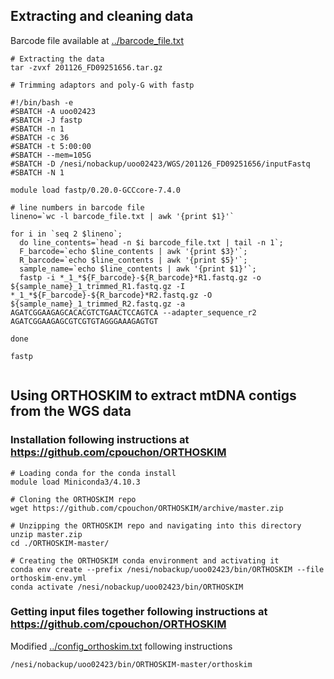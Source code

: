 ## Extracting and cleaning data
Barcode file available at [../barcode_file.txt](barcode_file.txt)
```
# Extracting the data
tar -zvxf 201126_FD09251656.tar.gz

# Trimming adaptors and poly-G with fastp

#!/bin/bash -e 
#SBATCH -A uoo02423
#SBATCH -J fastp
#SBATCH -n 1
#SBATCH -c 36 
#SBATCH -t 5:00:00
#SBATCH --mem=105G
#SBATCH -D /nesi/nobackup/uoo02423/WGS/201126_FD09251656/inputFastq
#SBATCH -N 1

module load fastp/0.20.0-GCCcore-7.4.0

# line numbers in barcode file
lineno=`wc -l barcode_file.txt | awk '{print $1}'`

for i in `seq 2 $lineno`;
  do line_contents=`head -n $i barcode_file.txt | tail -n 1`;
  F_barcode=`echo $line_contents | awk '{print $3}'`;
  R_barcode=`echo $line_contents | awk '{print $5}'`;
  sample_name=`echo $line_contents | awk '{print $1}'`;
  fastp -i *_1_*${F_barcode}-${R_barcode}*R1.fastq.gz -o ${sample_name}_1_trimmed_R1.fastq.gz -I *_1_*${F_barcode}-${R_barcode}*R2.fastq.gz -O ${sample_name}_1_trimmed_R2.fastq.gz -a AGATCGGAAGAGCACACGTCTGAACTCCAGTCA --adapter_sequence_r2 AGATCGGAAGAGCGTCGTGTAGGGAAAGAGTGT

done

fastp 


```

## Using ORTHOSKIM to extract mtDNA contigs from the WGS data
### Installation following instructions at https://github.com/cpouchon/ORTHOSKIM
```
# Loading conda for the conda install
module load Miniconda3/4.10.3

# Cloning the ORTHOSKIM repo 
wget https://github.com/cpouchon/ORTHOSKIM/archive/master.zip

# Unzipping the ORTHOSKIM repo and navigating into this directory
unzip master.zip
cd ./ORTHOSKIM-master/

# Creating the ORTHOSKIM conda environment and activating it
conda env create --prefix /nesi/nobackup/uoo02423/bin/ORTHOSKIM --file orthoskim-env.yml
conda activate /nesi/nobackup/uoo02423/bin/ORTHOSKIM
```
### Getting input files together following instructions at https://github.com/cpouchon/ORTHOSKIM
Modified [../config_orthoskim.txt](config_orthoskim.txt) following instructions

```
/nesi/nobackup/uoo02423/bin/ORTHOSKIM-master/orthoskim
```
